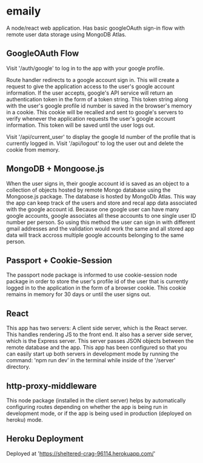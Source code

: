 # emaily
A node/react web application. Has basic googleOAuth sign-in flow with remote user data storage using MongoDB Atlas.

## GoogleOAuth Flow

Visit '/auth/google' to log in to the app with your google profile.

Route handler redirects to a google account sign in. This will create a request to give the application access to the user's google account information. If the user accepts, google's API service will return an authentication token in the form of a token string. This token string along with the user's google profile id number is saved in the browser's memory in a cookie.
This cookie will be recalled and sent to google's servers to verify whenever the application requests the user's google account information. This token will be saved until the user logs out. 

Visit '/api/current_user' to display the google Id number of the profile that is currently logged in.
Visit '/api/logout' to log the user out and delete the cookie from memory.

## MongoDB + Mongoose.js

When the user signs in, their google account id is saved as an object to a collection of objects hosted by remote Mongo database using the Mongoose.js package. The database is hosted by MongoDb Atlas. This way the app can keep track of the users and store and recal app data associated with the google account id. Because one google user can have many google accounts, google associates all these accounts to one single user ID number per person. So using this method the user can sign in with different gmail addresses and the validation would work the same and all stored app data will track accross multiple google accounts belonging to the same person.

## Passport + Cookie-Session

The passport node package is informed to use cookie-session node package in order to store the user's profile id of the user that is currently logged in to the application in the form of a browser cookie. This cookie remains in memory for 30 days or until the user signs out.

## React

This app has two servers: A client side server, which is the React server. This handles rendering JS to the front end. It also has a server side server, which is the Express server. This server passes JSON objects between the remote database and the app.
This app has been configured so that you can easily start up both servers in development mode by running the command:
  'npm run dev'
 in the terminal while inside of the '/server' directory.
 
 ## http-proxy-middleware
 
 This node package (installed in the client server) helps by automatically configuring routes depending on whether the app is being run in development mode, or if the app is being used in production (deployed on heroku) mode.

## Heroku Deployment

Deployed at 'https://sheltered-crag-96114.herokuapp.com/'
